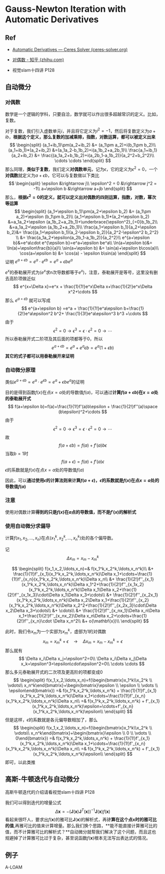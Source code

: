 # Gauss-Newton Iteration with Automatic Derivatives

## Ref

- [Automatic Derivatives — Ceres Solver (ceres-solver.org)](http://ceres-solver.org/automatic_derivatives.html)

- [对偶数 - 知乎 (zhihu.com)](https://zhuanlan.zhihu.com/p/358146509)
- 视觉slam十四讲 P128

## 自动微分

### 对偶数

数学是一个逻辑的学科，只要自洽，数学就可以作出很多超越常识的定义。比如，复数。

对于复数，我们引入虚数单元$i$，并且将它定义为$i^2=-1$，然后将复数定义为$a+ib$，**根据这个定义，那么复数的加减乘除，指数，对数运算，都可以被定义出来**
$$
\begin{split}
(a_1+ib_1)\pm(a_2+ib_2) &= (a_1\pm a_2)+i(b_1\pm b_2)\\
(a_1+ib_1)*(a_2+ib_2) &=(a_1a_2-b_1b_2)+i(a_1b_2+a_2b_1)\\
\frac{a_1+ib_1}{a_2+ib_2} &= \frac{(a_1a_2+b_1b_2)+i(a_2b_1-a_1b_2)}{a_2^2+b_2^2}\\
\cdots \cdots
\end{split}
$$
那么同理，**类似于复数**，我们定义**对偶数单元**，记为$\epsilon$，它的定义为$\epsilon^2=0$，一个**对偶数**就定义为$a+\epsilon b$，它可以与复数做以下类比
$$
\begin{split}
\epsilon &\rightarrow j\\
\epsilon^2 = 0 &\rightarrow j^2 = -1\\
a+\epsilon b &\rightarrow a+jb
\end{split}
$$
那么，**根据$\epsilon^2=0$的定义，就可以定义出对偶数的四则运算，指数，对数，幂次等运算**
$$
\begin{split}
(a_1+\epsilon b_1)\pm(a_2+\epsilon b_2) &= (a_1\pm a_2)+\epsilon (b_1\pm b_2)\\
(a_1+\epsilon b_1)*(a_2+\epsilon b_2) &=a_1a_2+\epsilon (a_1b_2+a_2b_1)+\underbrace{\epsilon^2}_{=0}b_1b_2\\
&=a_1a_2+\epsilon (a_1b_2+a_2b_1)\\
\frac{a_1+\epsilon b_1}{a_2+\epsilon b_2}&= \frac{(a_1+\epsilon b_1)(a_2-\epsilon b_2)}{a_2^2-\epsilon^2 b_2^2} \\
&= \frac{a_1a_2+\epsilon(a_2b_1-a_1b_2)}{a_2^2}\\
e^{a+\epsilon b}&=e^a\cdot e^{\epsilon b}=e^a+\epsilon be^a\\
\ln(a+\epsilon b)&= \ln(a)+\epsilon\frac{b}{a}\\
\sin(a+\epsilon b) &= \sin(a)+\epsilon b\cos(a)\\
\cos(a+\epsilon b) &= \cos(a) - \epsilon b\sin(a)
\end{split}
$$
证明 $e^{a+\epsilon b}=e^a\cdot e^{\epsilon b}=e^a+\epsilon be^a$

$e^x$的泰勒展开式为($e^x$求n次导数都等于$e^x$)，注意，泰勒展开是等号，这里没有删去高阶项做近似
$$
e^{x+\Delta x}=e^x + \frac{1}{1!}e^x\Delta x+\frac{1}{2!}e^x\Delta x^2+\cdots
$$
那么 $e^{a+\epsilon b}$ 就可以写成
$$
e^{a+\epsilon b} =e^a + \frac{1}{1!}e^a\epsilon b+\frac{1}{2!}e^a\epsilon^2 b^2+ \frac{1}{3!}e^a\epsilon^3 b^3 +\cdots
$$
由于
$$
\epsilon^2=0\rightarrow \epsilon^3=\epsilon\cdot\epsilon^2=0\rightarrow \cdots
$$
所以泰勒展开式二阶项及其后面的项都等于0，所以
$$
e^{a+\epsilon b} =e^a + e^a\epsilon b=e^a(1+\epsilon b)
$$
**其它的式子都可以用泰勒展开来证明**

### 自动微分原理

类似$e^{a+\epsilon b}=e^a\cdot e^{\epsilon b}=e^a+\epsilon be^a$的证明

目的是得到函数$f(x)$在点$x=a$处的导数值$f(a)$，可以通过**计算$f(a+\epsilon b)$在$x=a$处的泰勒展开式**
$$
f(a+\epsilon b)=f(a)+\frac{1}{1!}f'(a)b\epsilon + \frac{1}{2!}f''(a)\space (b\epsilon)^2+\cdots
$$
由于
$$
\epsilon^2=0\rightarrow \epsilon^3=\epsilon\cdot\epsilon^2=0\rightarrow \cdots
$$
故
$$
f(a+\epsilon b)=f(a)+f'(a)b\epsilon
$$
当取$b=1$时
$$
f(a+\epsilon)=f(a)+f'(a)\epsilon
$$
$\epsilon$的系数就是$f(x)$在点$x=a$处的导数值$f(a)$

因此，可以**通过使用$\epsilon$的计算法则来计算$f(a+\epsilon)$，$\epsilon$的系数就是$f(x)$在点$x=a$处的导数值$f(a)$**

### 注意

使用对偶数计算**得到的只是$f(x)$在$a$点的导数值，而不是$f'(x)$的解析式**

### 使用自动微分求偏导

计算$f(x_1,x_2,\ldots,x_n)$在点$(x_1^k,x_2^k,\ldots,x_n^k)$处的各个偏导数。

记
$$
\Delta x_m=x_m-x_m^k
$$

$$
\begin{split}
f(x_1,x_2,\ldots,x_n)=& f(x_1^k,x_2^k,\ldots,x_n^k)\\
&+ \frac{1}{1!}f'_{x_1}(x_1^k,x_2^k,\ldots,x_n^k)\Delta x_1+\cdots+\frac{1}{1!}f'_{x_n}(x_1^k,x_2^k,\ldots,x_n^k)\Delta x_n\\
&+ \frac{1}{2!}f''_{x_1}(x_1^k,x_2^k,\ldots,x_n^k)\Delta x_1^2+\frac{1}{2!}f''_{x_1x_2}(x_1^k,x_2^k,\ldots,x_n^k)\Delta x_1\Delta x_2+\frac{1}{2!}f''_{x_1x_3}\cdot\Delta x_1\Delta x_3+\cdots\\
&+ \frac{1}{2!}f''_{x_2x_1}(x_1^k,x_2^k,\ldots,x_n^k)\Delta x_2\Delta x_1+\frac{1}{2!}f''_{x_2}(x_1^k,x_2^k,\ldots,x_n^k)\Delta x_2^2+\frac{1}{2!}f''_{x_2x_3}\cdot\Delta x_2\Delta x_3+\cdots\\
&+ \cdots\\
&+ \frac{1}{2!}f''_{x_nx_1}\Delta x_n\Delta x_1+\frac{1}{2!}f''_{x_nx_2}\Delta x_n\Delta x_2+\cdots+\frac{1}{2!}f''_{x_n}\cdot \Delta x_n^2\\
&+ o(\mathbf{x})\\
\end{split}
$$

此时，我们令$x_m$为一个实部为$x_m^k$，虚部为1的对偶数
$$
x_m=x_m^k+\epsilon \quad \rightarrow \quad \Delta x_m=x_m-x_m^k=\epsilon
$$
那么就有
$$
\Delta x_i\Delta x_j=\epsilon^2=0\\
\Delta x_i\Delta x_j\Delta x_k=\epsilon^3=\epsilon\cdot\epsilon^2=0\\
\cdots \cdots
$$
那么多元泰勒展开式的二次项及更高阶的项都变成0
$$
\begin{split}
f(x_1,x_2,\ldots,x_n)=f(\begin{bmatrix}x_1^k\\x_2^k \\ \vdots\\ x_n^k\end{bmatrix}+\begin{bmatrix}\epsilon \\ \epsilon \\ \vdots \\ \epsilon\end{bmatrix})
=& f(x_1^k,x_2^k,\ldots,x_n^k) + \frac{1}{1!}f'_{x_1}(x_1^k,x_2^k,\ldots,x_n^k)\Delta x_1+\cdots+\frac{1}{1!}f'_{x_n}(x_1^k,x_2^k,\ldots,x_n^k)\Delta x_n\\
=& f(x_1^k,x_2^k,\ldots,x_n^k) + f'_{x_1}(x_1^k,x_2^k,\ldots,x_n^k)\epsilon+\cdots+f'_{x_n}(x_1^k,x_2^k,\ldots,x_n^k)\epsilon\\
\end{split}
$$
但是这样，$\epsilon$的系数就是各元偏导数相加了，那么
$$
\begin{split}
f(x_1,x_2,\ldots,x_n)=f(\begin{bmatrix}x_1^k\\x_2^k \\ \vdots\\ x_n^k\end{bmatrix}+\begin{bmatrix}\epsilon \\ 0 \\ \vdots \\ 0\end{bmatrix})
=& f(x_1^k,x_2^k,\ldots,x_n^k) + \frac{1}{1!}f'_{x_1}(x_1^k,x_2^k,\ldots,x_n^k)\Delta x_1+\cdots+\frac{1}{1!}f'_{x_n}(x_1^k,x_2^k,\ldots,x_n^k)\Delta x_n\\
=& f(x_1^k,x_2^k,\ldots,x_n^k) + f'_{x_1}(x_1^k,x_2^k,\ldots,x_n^k)\epsilon\\
\end{split}
$$
即可，以此类推

## 高斯-牛顿迭代与自动微分

高斯牛顿迭代的介绍请看视觉slam十四讲 P128

我们可以得到迭代的增量公式
$$
\Delta \mathbf{x}=-(\mathbf{J}(\mathbf{x})\mathbf{J}^T(\mathbf{x}))^{-1}\mathbf{J}(\mathbf{x}) f(\mathbf{x})
$$
看起来很吓人，要求出$f(\mathbf{x})$的雅可比$\mathbf{J}(\mathbf{x})$的解析式，再**计算在这个点$\mathbf{x}$时的雅可比的值**,再雅可比的值来计算增量。那么我们换个思路，**能不能直接计算雅可比的值，而不计算雅可比的解析式？**自动微分就帮我们解决了这个问题，而且这也规避掉了计算雅可比过于复杂，甚至说函数$f(\mathbf{x})$根本无法写出表达式的情况。

## 例子

A-LOAM











